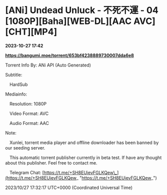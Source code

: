 # [ANi] Undead Unluck - 不死不運 - 04 [1080P][Baha][WEB-DL][AAC AVC][CHT][MP4]

**2023-10-27 17:42**

**https://bangumi.moe/torrent/653bf4238889730007dda6e8**

Torrent Info By: ANi API (Auto Generated)

Subtitle:

 HardSub

Mediainfo:

 Resolution: 1080P

 Video Format: AVC

 Audio Format: AAC

  

Note:

 Xunlei, torrent media player and offline downloader has been banned by our seeding server.

 This automatic torrent publisher currently in beta test. If have any thought about this publisher. Feel free to contact me.

 Telegram Chat: [https://t.me/+SH8EUievFGLKQew\_](https://t.me/+SH8EUievFGLKQew_ "https://t.me/+SH8EUievFGLKQew_")

2023/10/27 17:32:17 UTC+0000 (Coordinated Universal Time)